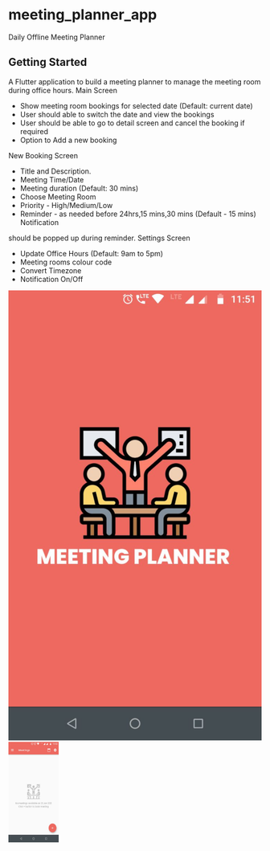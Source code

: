 # meeting_planner_app

Daily Offline Meeting Planner

## Getting Started

A Flutter application to build a meeting planner to manage the meeting room during office hours.
Main Screen
- Show meeting room bookings for selected date (Default: current date)
- User should able to switch the date and view the bookings
- User should be able to go to detail screen and cancel the booking if required
- Option to Add a new booking

New Booking Screen
- Title and Description.
- Meeting Time/Date
- Meeting duration (Default: 30 mins)
- Choose Meeting Room
- Priority - High/Medium/Low
- Reminder - as needed before 24hrs,15 mins,30 mins (Default - 15 mins) Notification

should be popped up during reminder. Settings Screen
- Update Office Hours (Default: 9am to 5pm)
- Meeting rooms colour code
- Convert Timezone
- Notification On/Off

![Alt text](/screenshots/1.jpg?raw=true "")
<img src="/screenshots/2.jpg" width="100" height="200"/>

